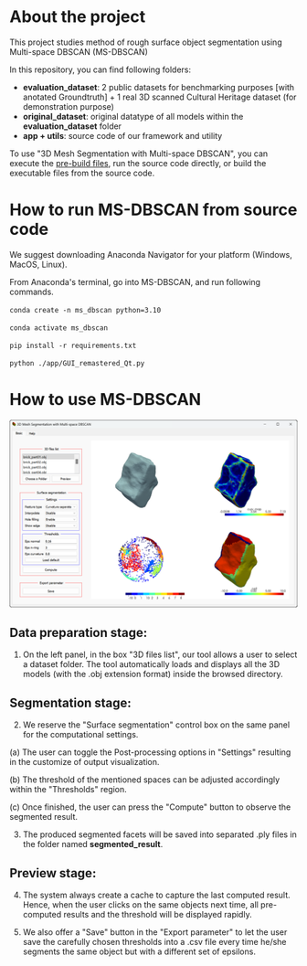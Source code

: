 # About the project
This project studies method of rough surface object segmentation using Multi-space DBSCAN (MS-DBSCAN)

In this repository, you can find following folders:

* **evaluation_dataset**: 2 public datasets for benchmarking purposes [with anotated Groundtruth] + 1 real 3D scanned Cultural Heritage dataset (for demonstration purpose)
* **original_dataset**: original datatype of all models within the **evaluation_dataset** folder
* **app + utils**: source code of our framework and utility

To use "3D Mesh Segmentation with Multi-space DBSCAN", you can execute the [pre-build files](https://github.com/nam-usth/MS-DBSCAN/releases), run the source code directly, or build the executable files from the source code.
# How to run MS-DBSCAN from source code
We suggest downloading Anaconda Navigator for your platform (Windows, MacOS, Linux).

From Anaconda's terminal, go into MS-DBSCAN, and run following commands.

`conda create -n ms_dbscan python=3.10`

`conda activate ms_dbscan`

`pip install -r requirements.txt`

`python ./app/GUI_remastered_Qt.py`

# How to use MS-DBSCAN

![GUI of MS-DBSCAN](./gui.png)


## Data preparation stage:
1. On the left panel, in the box "3D files list", our tool allows a user to select a dataset folder. The tool automatically loads and displays all the 3D models (with the .obj extension format) inside the browsed directory. 

## Segmentation stage:

2. We reserve the "Surface segmentation" control box on the same panel for the computational settings. 

(a) The user can toggle the Post-processing options in "Settings" resulting in the customize of output visualization. 

(b) The threshold of the mentioned spaces can be adjusted accordingly within the "Thresholds" region. 

(c) Once finished, the user can press the "Compute" button to observe the segmented result.

3. The produced segmented facets will be saved into separated .ply files in the folder named **segmented_result**.

## Preview stage:
4. The system always create a cache to capture the last computed result. Hence, when the user clicks on the same objects next time, all pre-computed results and the threshold will be displayed rapidly. 

5. We also offer a "Save" button in the "Export parameter" to let the user save the carefully chosen thresholds into a .csv file every time he/she segments the same object but with a different set of epsilons.
